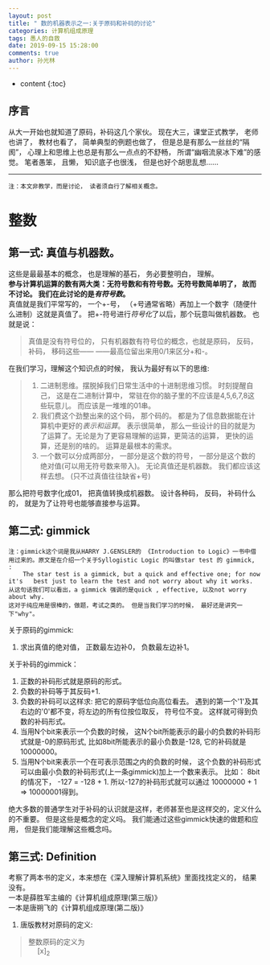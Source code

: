 ```yaml
---
layout: post
title: " 数的机器表示之一:关于原码和补码的讨论"
categories: 计算机组成原理
tags: 愚人的自救
date: 2019-09-15 15:28:00
comments: true
author: 孙光林
---
```


* content
{:toc}

## 序言
从大一开始也就知道了原码，补码这几个家伙。 现在大三，课堂正式教学， 老师也讲了， 教材也看了， 简单典型的例题也做了， 但是总是有那么一丝丝的“隔阂”， 心理上和思维上也总是有那么一点点的不舒畅， 所谓“幽咽流泉冰下难”的感觉。 笔者愚笨， 且懒， 知识底子也很浅， 但是也好个胡思乱想......




---
    注：本文非教学，而是讨论， 读者须自行了解相关概念。 
# 整数  

## 第一式: 真值与机器数。 

这些是最最基本的概念， 也是理解的基石， 务必要整明白， 理解。  
**参与计算机运算的数有两大类：无符号数和有符号数。无符号数简单明了， 故而不讨论。 我们在此讨论的是*有符号数*。**  
真值就是我们平常写的， 一个+-号， （+号通常省略）再加上一个数字（随便什么进制）这就是真值了。 把+-符号进行*符号化*了以后，那个玩意叫做机器数。 也就是说：
>真值是没有符号位的， 只有机器数有符号位的概念，也就是原码， 反码，补码， 移码这些—— ——最高位留出来用0/1来区分+和-。  

在我们学习，理解这个知识点的时候， 我认为最好有以下的思维:  
> 1. 二进制思维。摆脱掉我们日常生活中的十进制思维习惯。 时刻提醒自己， 这是在二进制计算中， 常驻在你的脑子里的不应该是4,5,6,7,8这些玩意儿。 而应该是一堆堆的01串。  
> 2. 我们费这个劲整出来的这个码， 那个码的。 都是为了信息数据能在计算机中更好的*表示和运算*。 表示很简单， 那么一些设计的目的就是为了运算了。无论是为了更容易理解的运算，更简洁的运算， 更快的运算，还是别的啥的。 运算是最根本的需求。 
> 3. 一个数可以分成两部分， 一部分是这个数的符号， 一部分是这个数的绝对值(可以用无符号数来带入)。 无论真值还是机器数。 我们都应该这样去想。 (只不过真值往往缺省+号)

那么把符号数字化成01， 把真值转换成机器数。 设计各种码， 反码， 补码什么的， 就是为了让符号也能够直接参与运算。 

## 第二式: gimmick
    注：gimmick这个词是我从HARRY J.GENSLER的 《Introduction to Logic》一书中借用过来的。原文是在介绍一个关于Syllogistic Logic 的叫做star test 的 gimmick, :
        The star test is a gimmick, but a quick and effective one; for now it's   best just to learn the test and not worry about why it works.   
    从这句话我们可以看出，a gimmick 强调的是quick , effective, 以及not worry about why.
    这对于纯应用是很棒的，做题，考试之类的。 但是当我们学习的时候， 最好还是讲究一下"why"。

关于原码的gimmick:  
1. 求出真值的绝对值， 正数最左边补0， 负数最左边补1。  

关于补码的gimmick：  
1. 正数的补码形式就是原码的形式。 
2. 负数的补码等于其反码+1. 
3. 负数的补码可以这样求: 把它的原码字低位向高位看去。 遇到的第一个'1'及其右边的'0'都不变，将左边的所有位按位取反， 符号位不变。 这样就可得到负数的补码形式。
4. 当用N个bit来表示一个负数的时候， 这N个bit所能表示的最小的负数的补码形式就是-0的原码形式, 比如8bit所能表示的最小负数是-128, 它的补码就是10000000。
5. 当用N个bit来表示一个在可表示范围之内的负数的时候， 这个负数的补码形式可以由最小负数的补码形式(上一条gimmick)加上一个数来表示。 比如： 8bit的情况下， -127 = -128 + 1. 
所以-127的补码形式就可以通过 10000000 + 1 => 10000001得到。 

绝大多数的普通学生对于补码的认识就是这样，老师甚至也是这样交的，定义什么的不重要。 但是这些是概念的定义吗。 我们能通过这些gimmick快速的做题和应用， 但是我们能理解这些概念吗。 

## 第三式: Definition
考察了两本书的定义，本来想在《深入理解计算机系统》里面找找定义的， 结果没有。   
一本是薛胜军主编的《计算机组成原理(第三版)》  
一本是唐朔飞的《计算机组成原理(第二版)》  

1. 唐版教材对原码的定义:  
> 整数原码的定义为  
&ensp;&ensp; [x]<sub>2</sub>


